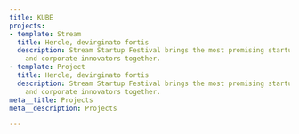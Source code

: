 ```yaml
---
title: KUBE
projects:
- template: Stream
  title: Hercle, devirginato fortis
  description: Stream Startup Festival brings the most promising startups, investors
    and corporate innovators together.
- template: Project
  title: Hercle, devirginato fortis
  description: Stream Startup Festival brings the most promising startups, investors
    and corporate innovators together.
meta__title: Projects
meta__description: Projects

---
```

